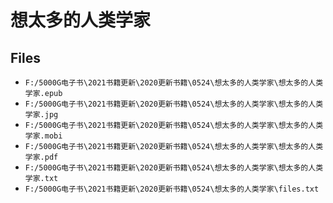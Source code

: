 # 想太多的人类学家

## Files

- `F:/5000G电子书\2021书籍更新\2020更新书籍\0524\想太多的人类学家\想太多的人类学家.epub`
- `F:/5000G电子书\2021书籍更新\2020更新书籍\0524\想太多的人类学家\想太多的人类学家.jpg`
- `F:/5000G电子书\2021书籍更新\2020更新书籍\0524\想太多的人类学家\想太多的人类学家.mobi`
- `F:/5000G电子书\2021书籍更新\2020更新书籍\0524\想太多的人类学家\想太多的人类学家.pdf`
- `F:/5000G电子书\2021书籍更新\2020更新书籍\0524\想太多的人类学家\想太多的人类学家.txt`
- `F:/5000G电子书\2021书籍更新\2020更新书籍\0524\想太多的人类学家\files.txt`
